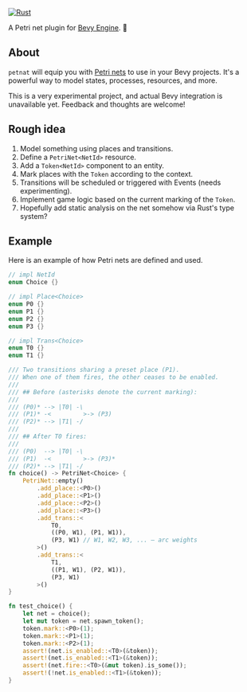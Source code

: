 [![Rust](https://github.com/nxsaken/petnat/actions/workflows/rust.yml/badge.svg)](https://github.com/nxsaken/petnat/actions/workflows/rust.yml)

A Petri net plugin for [Bevy Engine](https://github.com/bevyengine/bevy). 🍾

## About

`petnat` will equip you with [Petri nets](https://en.wikipedia.org/wiki/Petri_net) to use in your Bevy projects.
It's a powerful way to model states, processes, resources, and more.

This is a very experimental project, and actual Bevy integration is unavailable yet.
Feedback and thoughts are welcome!

## Rough idea

1. Model something using places and transitions.
2. Define a `PetriNet<NetId>` resource.
3. Add a `Token<NetId>` component to an entity.
4. Mark places with the `Token` according to the context.
5. Transitions will be scheduled or triggered with Events (needs experimenting).
6. Implement game logic based on the current marking of the `Token`.
7. Hopefully add static analysis on the net somehow via Rust's type system?

## Example

Here is an example of how Petri nets are defined and used.

```rust
// impl NetId
enum Choice {}

// impl Place<Choice>
enum P0 {}
enum P1 {}
enum P2 {}
enum P3 {}

// impl Trans<Choice>
enum T0 {}
enum T1 {}

/// Two transitions sharing a preset place (P1).
/// When one of them fires, the other ceases to be enabled.
/// 
/// ## Before (asterisks denote the current marking):
/// 
/// (P0)* --> |T0| -\
/// (P1)* -<         >-> (P3)
/// (P2)* --> |T1| -/
/// 
/// ## After T0 fires:
/// 
/// (P0)  --> |T0| -\
/// (P1)  -<         >-> (P3)*
/// (P2)* --> |T1| -/
fn choice() -> PetriNet<Choice> {
    PetriNet::empty()
        .add_place::<P0>()
        .add_place::<P1>()
        .add_place::<P2>()
        .add_place::<P3>()
        .add_trans::<
            T0, 
            ((P0, W1), (P1, W1)),
            (P3, W1) // W1, W2, W3, ... – arc weights
        >()
        .add_trans::<
            T1, 
            ((P1, W1), (P2, W1)), 
            (P3, W1)
        >()
}

fn test_choice() {
    let net = choice();
    let mut token = net.spawn_token();
    token.mark::<P0>(1);
    token.mark::<P1>(1);
    token.mark::<P2>(1);
    assert!(net.is_enabled::<T0>(&token));
    assert!(net.is_enabled::<T1>(&token));
    assert!(net.fire::<T0>(&mut token).is_some());
    assert!(!net.is_enabled::<T1>(&token));
}
```